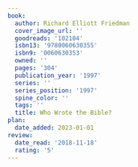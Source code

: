 ```yaml
---
book:
  author: Richard Elliott Friedman
  cover_image_url: ''
  goodreads: '102104'
  isbn13: '9780060630355'
  isbn9: '0060630353'
  owned: ''
  pages: '304'
  publication_year: '1997'
  series: ''
  series_position: '1997'
  spine_color: ''
  tags: ''
  title: Who Wrote the Bible?
plan:
  date_added: 2023-01-01
review:
  date_read: '2018-11-18'
  rating: '5'
---
```

